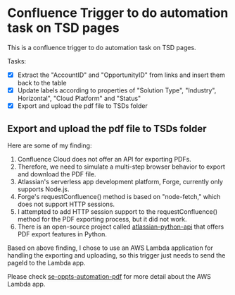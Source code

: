 # Confluence Trigger to do automation task on TSD pages

This is a confluence trigger to do automation task on TSD pages.

Tasks:

- [x] Extract the "AccountID" and "OpportunityID" from links and insert them back to the table
- [x] Update labels according to properties of "Solution Type", "Industry", Horizontal", "Cloud Platform" and "Status"
- [x] Export and upload the pdf file to TSDs folder

## Export and upload the pdf file to TSDs folder

Here are some of my finding:
1. Confluence Cloud does not offer an API for exporting PDFs.
1. Therefore, we need to simulate a multi-step browser behavior to export and download the PDF file.
1. Atlassian's serverless app development platform, Forge, currently only supports Node.js.
1. Forge's requestConfluence() method is based on "node-fetch," which does not support HTTP sessions.
1. I attempted to add HTTP session support to the requestConfluence() method for the PDF exporting process, but it did not work.
1. There is an open-source project called [atlassian-python-api](https://github.com/atlassian-api/atlassian-python-api) that offers PDF export features in Python.

Based on above finding, I chose to use an AWS Lambda application for handling the exporting and uploading, so this trigger just needs to send the pageId to the Lambda app.

Please check [se-oppts-automation-pdf](https://github.com/solacese/se-oppts-automation-pdf) for more detail about the AWS Lambda app.
